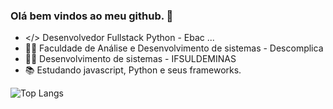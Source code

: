 ### Olá bem vindos ao meu github. 👋


- </> Desenvolvedor Fullstack Python - Ebac ...
- 🧑‍💻 Faculdade de Análise e Desenvolvimento de sistemas - Descomplica
- 🧑‍💻 Desenvolvimento de sistemas - IFSULDEMINAS
- 📚 Estudando javascript, Python e seus frameworks.

 ![Top Langs](https://github-readme-stats.vercel.app/api/top-langs/?username=JeCabralS&hide_progress=true)





